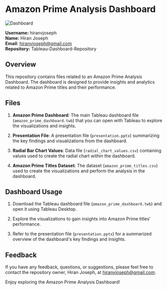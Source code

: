 # Amazon Prime Analysis Dashboard

![Dashboard](https://docs.appian.com/suite/help/22.3/sail/ds-images/uxds_images/sales_dashboard_dark_theme.png)

**Username:** hiranvjoseph  
**Name:** Hiran Joseph  
**Email:** hiranvjoseph@gmail.com  
**Repository:** Tableau-Dashboard-Repository

## Overview

This repository contains files related to an Amazon Prime Analysis Dashboard. The dashboard is designed to provide insights and analytics related to Amazon Prime titles and their performance.

## Files

1. **Amazon Prime Dashboard**: The main Tableau dashboard file (`amazon_prime_dashboard.twb`) that you can open with Tableau to explore the visualizations and insights.

2. **Presentation File**: A presentation file (`presentation.pptx`) summarizing the key findings and visualizations from the dashboard.

3. **Radial Bar Chart Values**: Data file (`radial_chart_values.csv`) containing values used to create the radial chart within the dashboard.

4. **Amazon Prime Titles Dataset**: The dataset (`amazon_prime_titles.csv`) used to create the visualizations and perform the analysis in the dashboard.

## Dashboard Usage

1. Download the Tableau dashboard file (`amazon_prime_dashboard.twb`) and open it using Tableau Desktop.

2. Explore the visualizations to gain insights into Amazon Prime titles' performance.

3. Refer to the presentation file (`presentation.pptx`) for a summarized overview of the dashboard's key findings and insights.

## Feedback

If you have any feedback, questions, or suggestions, please feel free to contact the repository owner, Hiran Joseph, at hiranvjoseph@gmail.com.

Enjoy exploring the Amazon Prime Analysis Dashboard!


